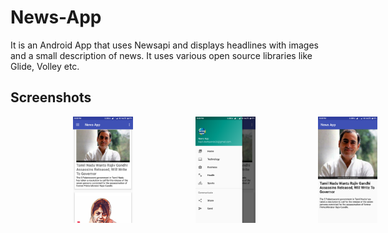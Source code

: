 # News-App
It is an Android App that uses Newsapi and displays headlines with images and a small description of news. It uses various open source libraries like Glide, Volley etc.

## Screenshots
<div style="display:flex;" >
<img style="margin-left:100px;" src="Screenshot/Screenshot1.png" width="19%" >
<img style="margin-left:100px;" src="Screenshot/Screenshot2.png" width="19%" >
<img style="margin-left:100px;" src="Screenshot/Screenshot3.png" width="19%" >

</div>
